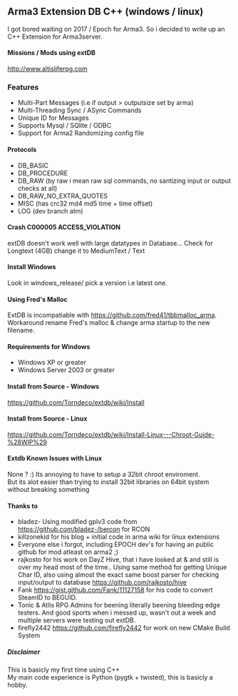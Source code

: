 ## Arma3 Extension DB  C++ (windows / linux)

I got bored waiting on 2017 / Epoch for Arma3.
So i decided to write up an C++ Extension for Arma3server.


#### Missions / Mods using extDB
http://www.altisliferpg.com  


### Features

 - Multi-Part Messages (i.e if output > outputsize set by arma)
 - Multi-Threading Sync / ASync Commands
 - Unique ID for Messages
 - Supports Mysql / SQlite / ODBC
 - Support for Arma2 Randomizing config file


#### Protocols

 - DB_BASIC
 - DB_PROCEDURE
 - DB_RAW (by raw i mean raw sql commands, no santizing input or output checks at all)
 - DB_RAW_NO_EXTRA_QUOTES
 - MISC (has crc32 md4 md5 time + time offset)
 - LOG (dev branch atm)


#### Crash C000005 ACCESS_VIOLATION

 extDB doesn't work well with large datatypes in Database...
 Check for Longtext (4GB) change it to MediumText / Text
 

#### Install Windows
Look in windows_release/ pick a version i.e latest one.  


#### Using Fred's Malloc
   ExtDB is incompatiable with https://github.com/fred41/tbbmalloc_arma.  
       Workaround rename Fred's malloc & change arma startup to the new filename.  

#### Requirements for Windows

 - Windows XP or greater
 - Windows Server 2003 or greater


#### Install from Source - Windows
https://github.com/Torndeco/extdb/wiki/Install

#### Install from Source - Linux
https://github.com/Torndeco/extdb/wiki/Install-Linux---Chroot-Guide-%28WIP%29

#### Extdb Known Issues with Linux
   None ? :) 
   Its annoying to have to setup a 32bit chroot enviroment.  
   But its alot easier than trying to install 32bit libraries on 64bit system without breaking something


#### Thanks to

 - bladez- Using modified gplv3 code from https://github.com/bladez-/bercon for RCON
 - killzonekid for his blog + initial code in arma wiki for linux extensions
 - Everyone else i forgot, including EPOCH dev's for having an public github for mod atleast on arma2 ;)
 - rajkosto for his work on DayZ Hive, that i have looked at & and still is over my head most of the time..   Using same method for getting Unique Char ID, also using almost the exact same boost parser for checking input/output to database   https://github.com/rajkosto/hive
 - Fank https://gist.github.com/Fank/11127158 for his code to convert SteamID to BEGUID.
 - Tonic & Atlis RPG Admins for beening literally beening bleeding edge testers. And good sports when i messed up, wasn't out a week and multiple servers were testing out extDB.
 - firefly2442 https://github.com/firefly2442 for work on new CMake Build System


##### Disclaimer
This is basicly my first time using C++  
My main code experience is Python (pygtk + twisted), this is basicly a hobby.
